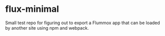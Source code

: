 # flux-minimal

Small test repo for figuring out to export a Flummox app that can be loaded by another
site using npm and webpack.
